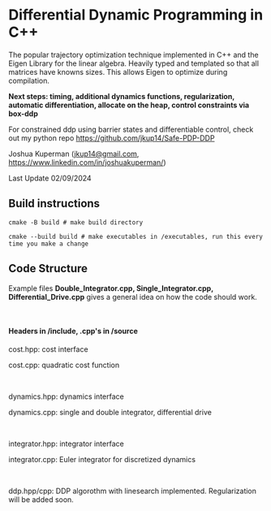# Differential Dynamic Programming in C++
The popular trajectory optimization technique implemented in C++ and the Eigen Library for the linear algebra. Heavily typed and templated so that all matrices have knowns sizes. This allows Eigen to optimize during compilation. 

**Next steps: timing, additional dynamics functions, regularization, automatic differentiation, allocate on the heap, control constraints via box-ddp**

For constrained ddp using barrier states and differentiable control, check out my python repo https://github.com/jkup14/Safe-PDP-DDP

Joshua Kuperman (jkup14@gmail.com, https://www.linkedin.com/in/joshuakuperman/)

Last Update 02/09/2024

## Build instructions
~~~
cmake -B build # make build directory

cmake --build build # make executables in /executables, run this every time you make a change
~~~

## Code Structure

Example files **Double_Integrator.cpp, Single_Integrator.cpp, Differential_Drive.cpp** gives a general idea on how the code should work.  

$~$

#### Headers in /include, .cpp's in /source

cost.hpp: cost interface

cost.cpp: quadratic cost function  

$~$

dynamics.hpp: dynamics interface

dynamics.cpp: single and double integrator, differential drive  

$~$

integrator.hpp: integrator interface

integrator.cpp: Euler integrator for discretized dynamics  

$~$

ddp.hpp/cpp: DDP algorothm with linesearch implemented. Regularization will be added soon. 

